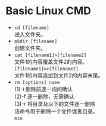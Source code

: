 # Basic Linux CMD

* `cd [filename]`  
进入文件夹。
* `mkdir [filename]`  
创建文件夹。
* `cat [filename1]>[filename2]`  
文件1的内容覆盖文件2的内容。  
`[filename1]>>[filename2]`  
文件1的内容追加到文件2的内容末尾。
* `rm [options] name`  
(1)-i 删除前逐一询问确认  
(2)-f 逐一删除，无需确认  
(3)-r 将目录及以下的文件逐一删除  
该命令用于删除一个文件或者目录。  
`min`
